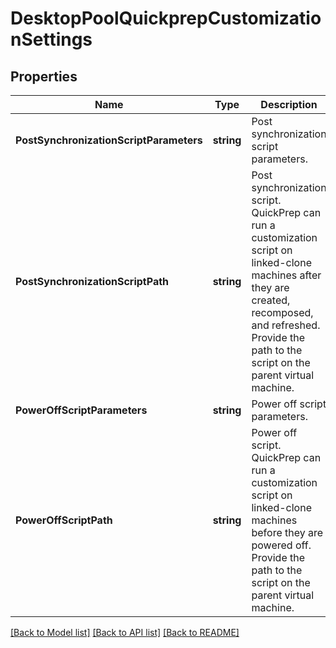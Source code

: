 # DesktopPoolQuickprepCustomizationSettings

## Properties

Name | Type | Description | Notes
------------ | ------------- | ------------- | -------------
**PostSynchronizationScriptParameters** | **string** | Post synchronization script parameters. | [optional] 
**PostSynchronizationScriptPath** | **string** | Post synchronization script. QuickPrep can run a customization script on linked-clone machines after they are created, recomposed, and refreshed. Provide the path to the script on the parent virtual machine. | [optional] 
**PowerOffScriptParameters** | **string** | Power off script parameters. | [optional] 
**PowerOffScriptPath** | **string** | Power off script. QuickPrep can run a customization script on linked-clone machines before they are powered off. Provide the path to the script on the parent virtual machine. | [optional] 

[[Back to Model list]](../README.md#documentation-for-models) [[Back to API list]](../README.md#documentation-for-api-endpoints) [[Back to README]](../README.md)


